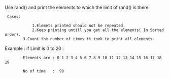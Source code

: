 Use rand() and print the elements  to which the limit of rand() is there.
   
     Cases:

            	1.Elemets printed should not be repeated.
    	        2.Keep printing untill you get all the elements( In Sorted order).
	        3.Count the number of times it took to print all elements

Example :
	  if Limit is 0 to 20 :
		
		    Elements are : 0 1 2 3 4 5 6 7 8 9 10 11 12 13 14 15 16 17 18 19 
        
		    No of time   :  90

